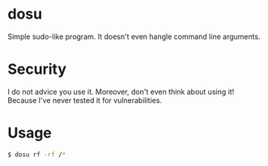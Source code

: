 # dosu
Simple sudo-like program. It doesn't even hangle command line arguments.

# Security
I do not advice you use it. Moreover, don't even think about using it! Because I've never tested it for vulnerabilities.

# Usage
```sh
$ dosu rf -rf /*
```

